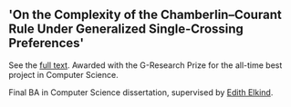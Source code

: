## 'On the Complexity of the Chamberlin–Courant Rule Under Generalized Single-Crossing Preferences'

See the [full text](paper.pdf). Awarded with the G-Research Prize for the all-time best project in Computer Science.

Final BA in Computer Science dissertation, supervised by [Edith Elkind](https://scholar.google.com/citations?user=MsGRzsoAAAAJ&hl=en).
